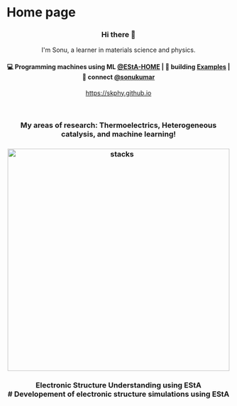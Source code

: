 # Home page

<h3 align="center"> Hi there 👋</h3>

<p align="center">
I'm Sonu, a learner in materials science and physics.
</p>

<h4 align="center">
💻 Programming machines using ML <a href="https://skphy.github.io/esta/html/index.html">@EStA-HOME</a> | 🌱 building <a href="https://skphy.github.io/esta/html/file3.html">Examples</a> | 💬 connect <a href="https://twitter.com/sonukumar">@sonukumar</a>
</h4>
<p  align="center">
<a href="https://skphy.github.io/">https://skphy.github.io</a>
</p>

<br/>
<h3 align="center">
My areas of research: Thermoelectrics, Heterogeneous catalysis, and machine learning!
</h3>


<h3 align="center">
<img src="https://skphy.github.io/esta/html/_images/esta_logo_general1_1.png" alt="stacks" width=500/>
</h3>

<h3 align="center">
  Electronic Structure Understanding using EStA  
  <br/>
  # Developement of electronic structure simulations using EStA
</h3> 
